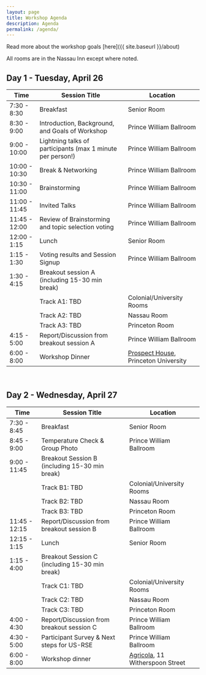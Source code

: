```yaml
---
layout: page
title: Workshop Agenda
description: Agenda
permalink: /agenda/
---
```


Read more about the workshop goals [here]({{ site.baseurl }}/about)

All rooms are in the Nassau Inn except where noted.

## Day 1 - Tuesday, April 26


| Time | Session Title | Location |
| ------ | ----- | ----- |
| 7:30 - 8:30 |  Breakfast | Senior Room |
| 8:30 - 9:00 | Introduction, Background, and Goals of Workshop | Prince William Ballroom |
| 9:00 - 10:00 | Lightning talks of participants (max 1 minute per person!)  | Prince William Ballroom |
| 10:00 - 10:30 | Break & Networking | Prince William Ballroom |
| 10:30 - 11:00 | Brainstorming | Prince William Ballroom |
| 11:00 - 11:45 | Invited Talks | Prince William Ballroom |
| 11:45 - 12:00 | Review of Brainstorming and topic selection voting | Prince William Ballroom |
| 12:00  - 1:15 | Lunch | Senior Room |
| 1:15 - 1:30 | Voting results and Session Signup | Prince William Ballroom |
| 1:30 - 4:15 | Breakout session A (including 15-30 min break) | |
|             |  Track A1: TBD | Colonial/University Rooms |
|             |  Track A2: TBD | Nassau Room |
|             |  Track A3: TBD | Princeton Room |
| 4:15 - 5:00 | Report/Discussion from breakout session A | Prince William Ballroom |
| 6:00 - 8:00 | Workshop Dinner | [Prospect House](https://www.princeton.edu/prospecthouse/), Princeton University |

<br>

## Day 2 - Wednesday, April 27

| Time | Session Title | Location |
| ------ | ----- | ----- |
| 7:30 - 8:45 | Breakfast | Senior Room |
| 8:45 - 9:00 | Temperature Check & Group Photo | Prince William Ballroom |
| 9:00 - 11:45  | Breakout Session B (including 15-30 min break) |
|             |  Track B1: TBD | Colonial/University Rooms |
|             |  Track B2: TBD | Nassau Room |
|             |  Track B3: TBD | Princeton Room |
| 11:45 - 12:15 | Report/Discussion from breakout session B | Prince William Ballroom |
| 12:15 - 1:15 | Lunch | Senior Room |
| 1:15 - 4:00| Breakout Session C (including 15-30 min break) |
|             |  Track C1: TBD | Colonial/University Rooms |
|             |  Track C2: TBD | Nassau Room |
|             |  Track C3: TBD | Princeton Room |
| 4:00 - 4:30 | Report/Discussion from breakout session C | Prince William Ballroom |
| 4:30 - 5:00 | Participant Survey & Next steps for US-RSE | Prince William Ballroom |
| 6:00 - 8:00 | Workshop dinner | [Agricola](https://www.agricolaeatery.com), 11 Witherspoon Street |
